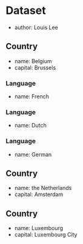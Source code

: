 # Dataset
- author: Louis Lee

## Country
- name: Belgium
- capital: Brussels

### Language
- name: French

### Language
- name: Dutch

### Language
- name: German

## Country
- name: the Netherlands
- capital: Amsterdam

## Country
- name: Luxembourg
- capital: Luxembourg City
